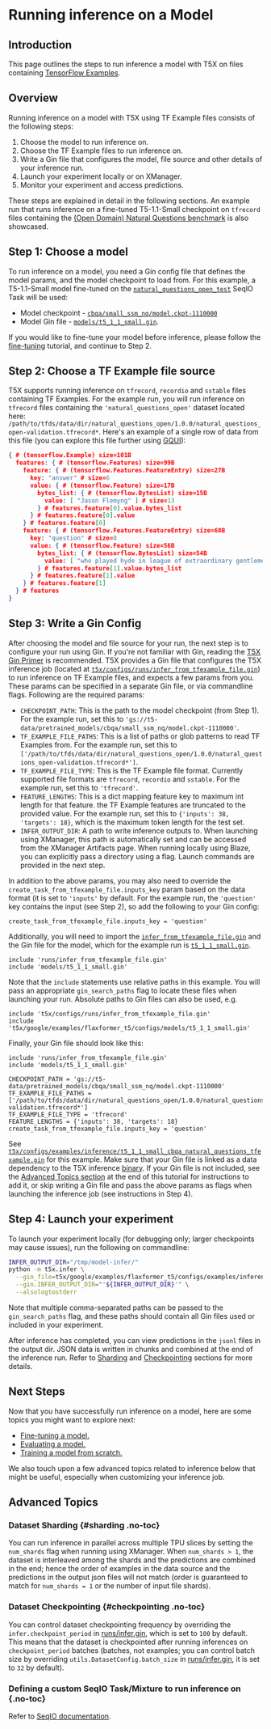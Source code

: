 # Running inference on a Model


## Introduction

This page outlines the steps to run inference a model with T5X on files
containing
[TensorFlow Examples](https://www.tensorflow.org/api_docs/python/tf/train/Example).

## Overview

Running inference on a model with T5X using TF Example files consists of the
following steps:

1.  Choose the model to run inference on.
1.  Choose the TF Example files to run inference on.
1.  Write a Gin file that configures the model, file source and other details of
    your inference run.
1.  Launch your experiment locally or on XManager.
1.  Monitor your experiment and access predictions.

These steps are explained in detail in the following sections. An example run
that runs inference on a fine-tuned T5-1.1-Small checkpoint on `tfrecord` files
containing the
[(Open Domain) Natural Questions benchmark](https://ai.google.com/research/NaturalQuestions/)
is also showcased.

## Step 1: Choose a model

To run inference on a model, you need a Gin config file that defines the model
params, and the model checkpoint to load from. For this example, a T5-1.1-Small
model fine-tuned on the
[`natural_questions_open_test`](https://github.com/google-research/google-research/tree/master/t5_closed_book_qa/t5_cbqa/tasks.py?l=141&rcl=370261021)
SeqIO Task will be used:

+   Model checkpoint -
    [`cbqa/small_ssm_nq/model.ckpt-1110000`](https://console.cloud.google.com/storage/browser/t5-data/pretrained_models/cbqa/small_ssm_nq/)
+   Model Gin file -
    [`models/t5_1_1_small.gin`](https://github.com/google-research/t5x/tree/main/t5x/google/examples/flaxformer_t5/configs/models/t5_1_1_small.gin).

If you would like to fine-tune your model before inference, please follow the
[fine-tuning](finetune) tutorial, and continue to Step 2.

## Step 2: Choose a TF Example file source

T5X supports running inference on `tfrecord`, `recordio` and `sstable` files
containing TF Examples. For the example run, you will run inference on
`tfrecord` files containing the `'natural_questions_open'` dataset located here:
`/path/to/tfds/data/dir/natural_questions_open/1.0.0/natural_questions_open-validation.tfrecord*`.
Here's an example of a single row of data from this file (you can explore this
file further using [GQUI](http://shortn/_oNuDhg7jwN)):

```json
{ # (tensorflow.Example) size=101B
  features: { # (tensorflow.Features) size=99B
    feature: { # (tensorflow.Features.FeatureEntry) size=27B
      key: "answer" # size=6
      value: { # (tensorflow.Feature) size=17B
        bytes_list: { # (tensorflow.BytesList) size=15B
          value: [ "Jason Flemyng" ] # size=13
        } # features.feature[0].value.bytes_list
      } # features.feature[0].value
    } # features.feature[0]
    feature: { # (tensorflow.Features.FeatureEntry) size=68B
      key: "question" # size=8
      value: { # (tensorflow.Feature) size=56B
        bytes_list: { # (tensorflow.BytesList) size=54B
          value: [ "who played hyde in league of extraordinary gentlemen" ] # size=52
        } # features.feature[1].value.bytes_list
      } # features.feature[1].value
    } # features.feature[1]
  } # features
}
```

## Step 3: Write a Gin Config

After choosing the model and file source for your run, the next step is to
configure your run using Gin. If you're not familiar with Gin, reading the
[T5X Gin Primer](gin.md) is recommended. T5X provides a Gin file that configures
the T5X inference job (located at
[`t5x/configs/runs/infer_from_tfexample_file.gin`](https://github.com/google-research/t5x/tree/main/t5x/configs/runs/infer_from_tfexample_file.gin))
to run inference on TF Example files, and expects a few params from you. These
params can be specified in a separate Gin file, or via commandline flags.
Following are the required params:

+   `CHECKPOINT_PATH`: This is the path to the model checkpoint (from Step 1).
    For the example run, set this to
    `'gs://t5-data/pretrained_models/cbqa/small_ssm_nq/model.ckpt-1110000'`.
+   `TF_EXAMPLE_FILE_PATHS`: This is a list of paths or glob patterns to read TF
    Examples from. For the example run, set this to
    `['/path/to/tfds/data/dir/natural_questions_open/1.0.0/natural_questions_open-validation.tfrecord*']`.
+   `TF_EXAMPLE_FILE_TYPE`: This is the TF Example file format. Currently
    supported file formats are `tfrecord`, `recordio` and `sstable`. For the
    example run, set this to `'tfrecord'`.
+   `FEATURE_LENGTHS`: This is a dict mapping feature key to maximum int length
    for that feature. the TF Example features are truncated to the provided
    value. For the example run, set this to `{'inputs': 38, 'targets': 18}`,
    which is the maximum token length for the test set.
+   `INFER_OUTPUT_DIR`: A path to write inference outputs to. When launching
    using XManager, this path is automatically set and can be accessed from the
    XManager Artifacts page. When running locally using Blaze, you can
    explicitly pass a directory using a flag. Launch commands are provided in
    the next step.

In addition to the above params, you may also need to override the
`create_task_from_tfexample_file.inputs_key` param based on the data format (it
is set to `'inputs'` by default. For the example run, the `'question'` key
contains the input (see Step 2), so add the following to your Gin config:

```gin
create_task_from_tfexample_file.inputs_key = 'question'
```

Additionally, you will need to import the
[`infer_from_tfexample_file.gin`](https://github.com/google-research/t5x/tree/main/t5x/configs/runs/infer_from_tfexample_file.gin)
and the Gin file for the model, which for the example run is
[`t5_1_1_small.gin`](https://github.com/google-research/t5x/tree/main/t5x/google/examples/flaxformer_t5/configs/models/t5_1_1_small.gin).

```gin
include 'runs/infer_from_tfexample_file.gin'
include 'models/t5_1_1_small.gin'
```

Note that the `include` statements use relative paths in this example. You will
pass an appropriate `gin_search_paths` flag to locate these files when launching
your run. Absolute paths to Gin files can also be used, e.g.

```gin
include 't5x/configs/runs/infer_from_tfexample_file.gin'
include 't5x/google/examples/flaxformer_t5/configs/models/t5_1_1_small.gin'
```

Finally, your Gin file should look like this:

```gin
include 'runs/infer_from_tfexample_file.gin'
include 'models/t5_1_1_small.gin'

CHECKPOINT_PATH = 'gs://t5-data/pretrained_models/cbqa/small_ssm_nq/model.ckpt-1110000'
TF_EXAMPLE_FILE_PATHS = ['/path/to/tfds/data/dir/natural_questions_open/1.0.0/natural_questions_open-validation.tfrecord*']
TF_EXAMPLE_FILE_TYPE = 'tfrecord'
FEATURE_LENGTHS = {'inputs': 38, 'targets': 18}
create_task_from_tfexample_file.inputs_key = 'question'
```

See
[`t5x/configs/examples/inference/t5_1_1_small_cbqa_natural_questions_tfexample.gin`](https://github.com/google-research/t5x/tree/main/t5x/google/examples/flaxformer_t5/configs/examples/inference/t5_1_1_small_cbqa_natural_questions_tfexample.gin)
for this example. Make sure that your Gin file is linked as a data dependency to
the T5X inference
[binary](https://github.com/google-research/t5x/tree/main/t5x/BUILD;l=74;rcl=398627055). If your
Gin file is not included, see the
[Advanced Topics section](#custom-t5x-binaries) at the end of this tutorial for
instructions to add it, or skip writing a Gin file and pass the above params as
flags when launching the inference job (see instructions in Step 4).

## Step 4: Launch your experiment

To launch your experiment locally (for debugging only; larger checkpoints may
cause issues), run the following on commandline:

```sh
INFER_OUTPUT_DIR="/tmp/model-infer/"
python -m t5x.infer \
  --gin_file=t5x/google/examples/flaxformer_t5/configs/examples/inference/t5_1_1_small_cbqa_natural_questions_tfexample.gin \
  --gin.INFER_OUTPUT_DIR="'${INFER_OUTPUT_DIR}'" \
  --alsologtostderr
```

Note that multiple comma-separated paths can be passed to the `gin_search_paths`
flag, and these paths should contain all Gin files used or included in your
experiment.


After inference has completed, you can view predictions in the `jsonl` files in
the output dir. JSON data is written in chunks and combined at the end of the
inference run. Refer to [Sharding](#sharding) and
[Checkpointing](#checkpointing) sections for more details.

## Next Steps

Now that you have successfully run inference on a model, here are some topics
you might want to explore next:

+   [Fine-tuning a model.](finetune)
+   [Evaluating a model.](eval)
+   [Training a model from scratch.](pretrain)

We also touch upon a few advanced topics related to inference below that might
be useful, especially when customizing your inference job.

## Advanced Topics

### Dataset Sharding {#sharding .no-toc}

You can run inference in parallel across multiple TPU slices by setting the
`num_shards` flag when running using XManager. When `num_shards > 1`, the
dataset is interleaved among the shards and the predictions are combined in the
end; hence the order of examples in the data source and the predictions in the
output json files will not match (order is guaranteed to match for `num_shards =
1` or the number of input file shards).

### Dataset Checkpointing {#checkpointing .no-toc}

You can control dataset checkpointing frequency by overriding the
`infer.checkpoint_period` in
[runs/infer.gin](https://github.com/google-research/t5x/tree/main/t5x/configs/runs/infer.gin),
which is set to `100` by default. This means that the dataset is checkpointed
after running inferences on `checkpoint_period` batches (batches, not examples;
you can control batch size by overriding `utils.DatasetConfig.batch_size` in
[runs/infer.gin](https://github.com/google-research/t5x/tree/main/t5x/configs/runs/infer.gin), it
is set to `32` by default).


### Defining a custom SeqIO Task/Mixture to run inference on {.no-toc}

Refer to [SeqIO documentation](https://github.com/google/seqio/blob/main/README.md).
